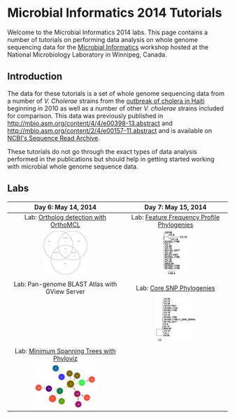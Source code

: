 Microbial Informatics 2014 Tutorials
====================================

Welcome to the Microbial Informatics 2014 labs.  This page contains a number of tutorials on performing data analysis on whole genome sequencing data for the [Microbial Informatics](https://www.corefacility.ca/wiki/bin/view/BioinformaticsWorkshop/WorkshopMay2014) workshop hosted at the National Microbiology Laboratory in Winnipeg, Canada.

Introduction
------------

The data for these tutorials is a set of whole genome sequencing data from a number of *V. Cholerae* strains from the [outbreak of cholera in Haiti](http://en.wikipedia.org/wiki/2010%E2%80%9313_Haiti_cholera_outbreak) beginning in 2010 as well as a number of other *V. cholerae* strains included for comparison.  This data was previously published in http://mbio.asm.org/content/4/4/e00398-13.abstract and http://mbio.asm.org/content/2/4/e00157-11.abstract and is available on [NCBI's Sequence Read Archive](http://www.ncbi.nlm.nih.gov/sra/).

These tutorials do not go through the exact types of data analysis performed in the publications but should help in getting started working with microbial whole genome sequence data.

Labs
----

| Day 6: May 14, 2014                                                          | Day 7: May 15, 2014                                                            |
|:----------------------------------------------------------------------------:|:------------------------------------------------------------------------------:|
| Lab: [Ortholog detection with OrthoMCL](orthomcl-tutorial/README.md)         | Lab: [Feature Frequency Profile Phylogenies](ffp-phylogeny-tutorial/README.md) |
| ![genome-groups-small](orthomcl-tutorial/genome-groups-small-thumb.jpg)      | ![tree-5](ffp-phylogeny-tutorial/tree-5-thumb.jpg)                             |
|                                                                              |                                                                                |
| Lab: Pan-genome BLAST Atlas with GView Server                                | Lab: [Core SNP Phylogenies](core-snp-tutorial/README.md)                       |
|                                                                              | ![output-10-subsample](core-snp-tutorial/images/output-10-subsample-thumb.jpg) |
|                                                                              |                                                                                |
| Lab: [Minimum Spanning Trees with Phyloviz](mst-tutorial/README.md)          |                                                                                |
| ![lab1-mst-location](mst-tutorial/images/lab1-mst-location-thumb.jpg)        |                                                                                |